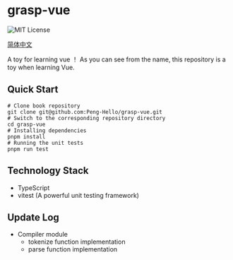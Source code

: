 # grasp-vue

![MIT License](https://img.shields.io/github/license/Peng-Hello/grasp-vue)

[简体中文](../README.md)

A toy for learning vue ！
As you can see from the name, this repository is a toy when learning Vue.
## Quick Start
```shell
# Clone book repository
git clone git@github.com:Peng-Hello/grasp-vue.git
# Switch to the corresponding repository directory
cd grasp-vue
# Installing dependencies
pnpm install
# Running the unit tests
pnpm run test
```
## Technology Stack
- TypeScript
- vitest (A powerful unit testing framework)
## Update Log
- Compiler module
  - tokenize function implementation
  - parse function implementation